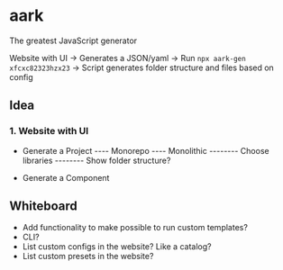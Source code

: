 # aark
The greatest JavaScript generator

Website with UI -> Generates a JSON/yaml -> Run `npx aark-gen xfcxc82323hzx23` -> Script generates folder structure and files based on config

## Idea
### 1. Website with UI
* Generate a Project
---- Monorepo
---- Monolithic
-------- Choose libraries
-------- Show folder structure?

* Generate a Component



## Whiteboard
- Add functionality to make possible to run custom templates?
- CLI?
- List custom configs in the website? Like a catalog?
- List custom presets in the website?